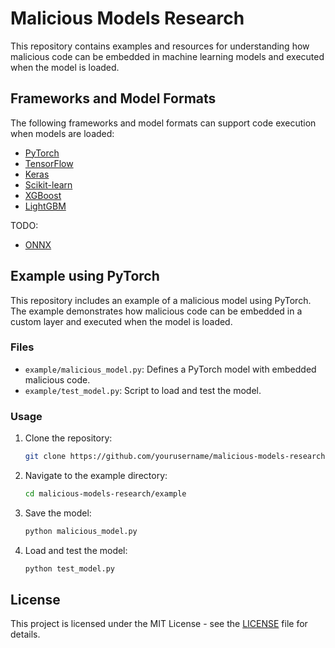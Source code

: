 # Malicious Models Research

This repository contains examples and resources for understanding how malicious code can be embedded in machine learning models and executed when the model is loaded.

## Frameworks and Model Formats

The following frameworks and model formats can support code execution when models are loaded:
- [PyTorch](https://pytorch.org/)
- [TensorFlow](https://www.tensorflow.org/)
- [Keras](https://keras.io/)
- [Scikit-learn](https://scikit-learn.org/)
- [XGBoost](https://xgboost.ai/)
- [LightGBM](https://lightgbm.readthedocs.io/)

TODO:
- [ONNX](https://onnx.ai/)


## Example using PyTorch

This repository includes an example of a malicious model using PyTorch. The example demonstrates how malicious code can be embedded in a custom layer and executed when the model is loaded.

### Files
- `example/malicious_model.py`: Defines a PyTorch model with embedded malicious code.
- `example/test_model.py`: Script to load and test the model.

### Usage
1. Clone the repository:
    ```bash
    git clone https://github.com/yourusername/malicious-models-research.git
    ```
2. Navigate to the example directory:
    ```bash
    cd malicious-models-research/example
    ```
3. Save the model:
    ```bash
    python malicious_model.py
    ```
4. Load and test the model:
    ```bash
    python test_model.py
    ```

## License

This project is licensed under the MIT License - see the [LICENSE](LICENSE) file for details.
